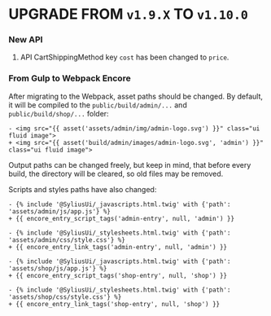 # UPGRADE FROM `v1.9.X` TO `v1.10.0`

### New API

1. API CartShippingMethod key `cost` has been changed to `price`.

### From Gulp to Webpack Encore

After migrating to the Webpack, asset paths should be changed. By default, it will be compiled to the `public/build/admin/...` and `public/build/shop/...` folder:

```
- <img src="{{ asset('assets/admin/img/admin-logo.svg') }}" class="ui fluid image">
+ <img src="{{ asset('build/admin/images/admin-logo.svg', 'admin') }}" class="ui fluid image">
```

Output paths can be changed freely, but keep in mind, that before every build, the directory will be cleared, so old files may be removed.

Scripts and styles paths have also changed:

```
- {% include '@SyliusUi/_javascripts.html.twig' with {'path': 'assets/admin/js/app.js'} %}
+ {{ encore_entry_script_tags('admin-entry', null, 'admin') }}
```

```
- {% include '@SyliusUi/_stylesheets.html.twig' with {'path': 'assets/admin/css/style.css'} %}
+ {{ encore_entry_link_tags('admin-entry', null, 'admin') }}
```

```
- {% include '@SyliusUi/_javascripts.html.twig' with {'path': 'assets/shop/js/app.js'} %}
+ {{ encore_entry_script_tags('shop-entry', null, 'shop') }}
```

```
- {% include '@SyliusUi/_stylesheets.html.twig' with {'path': 'assets/shop/css/style.css'} %}
+ {{ encore_entry_link_tags('shop-entry', null, 'shop') }}
```
